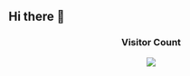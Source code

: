 ## Hi there 👋

<h3 align="center">Visitor Count

[![](https://count.getloli.com/get/@binarstrike?theme=rule34)](https://github.com/journey-ad/Moe-counter)
</h3>
<!--
**binarstrike/binarstrike** is a ✨ _special_ ✨ repository because its `README.md` (this file) appears on your GitHub profile.

Here are some ideas to get you started:

- 🔭 I’m currently working on ...
- 🌱 I’m currently learning ...
- 👯 I’m looking to collaborate on ...
- 🤔 I’m looking for help with ...
- 💬 Ask me about ...
- 📫 How to reach me: ...
- 😄 Pronouns: ...
- ⚡ Fun fact: ...
-->
